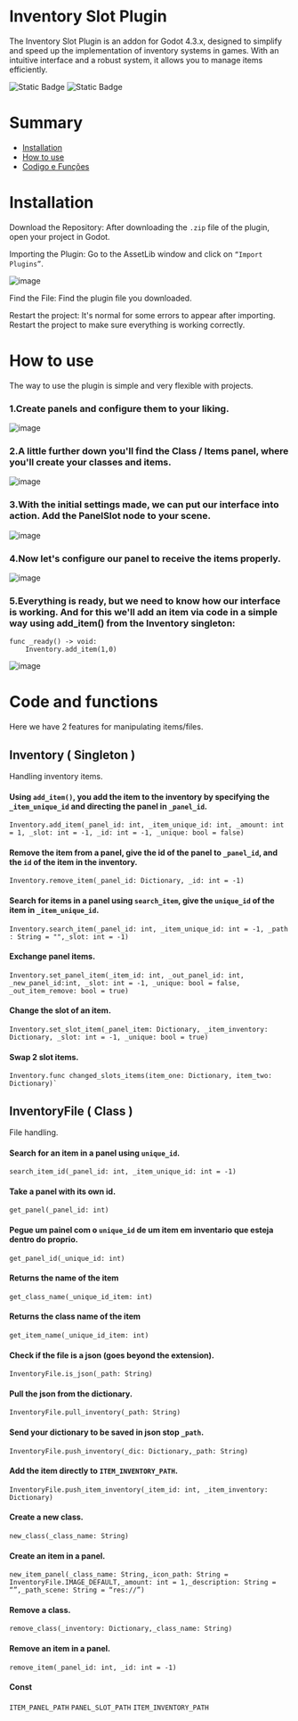 
# Inventory Slot Plugin
The Inventory Slot Plugin is an addon for Godot 4.3.x, designed to simplify and speed up the implementation of inventory systems in games. With an intuitive interface and a robust system, it allows you to manage items efficiently.

<img alt="Static Badge" src="https://img.shields.io/badge/current%20version-0.5.2-red"> <img alt="Static Badge" src="https://img.shields.io/badge/godot%20version-4.3.x.stable-blue">

# Summary

- [Installation](#installation)
- [How to use](#how-to-use)
- [Codigo e Funções](#code-and-functions)
  
# Installation
Download the Repository:
    After downloading the `.zip` file of the plugin, open your project in Godot.

Importing the Plugin:
    Go to the AssetLib window and click on `“Import Plugins”`.

![image](https://github.com/user-attachments/assets/27baefb5-0270-48c6-a943-e276f317e269)

Find the File:
    Find the plugin file you downloaded.

Restart the project:
    It's normal for some errors to appear after importing. Restart the project to make sure everything is working correctly.


# How to use

  The way to use the plugin is simple and very flexible with projects.

### 1.Create panels and configure them to your liking.

![image](https://github.com/user-attachments/assets/ba8bc02f-970f-4d62-8eea-ef472f5c52c8)


### 2.A little further down you'll find the Class / Items panel, where you'll create your classes and items.

![image](https://github.com/user-attachments/assets/4238cfe7-c616-4225-8c39-deb48334ef22)


### 3.With the initial settings made, we can put our interface into action. Add the PanelSlot node to your scene.

![image](https://github.com/user-attachments/assets/65e612b6-0cf2-4f00-b58a-e613d45510b1)

### 4.Now let's configure our panel to receive the items properly.

![image](https://github.com/user-attachments/assets/b22fdc9d-bb5e-4d13-a357-b919f441adcf)

### 5.Everything is ready, but we need to know how our interface is working. And for this we'll add an item via code in a simple way using add_item() from the Inventory singleton:

    func _ready() -> void:
        Inventory.add_item(1,0)

![image](https://github.com/user-attachments/assets/8d5a9e48-0dd9-40a2-b13e-84f70056de73)

# Code and functions

  Here we have 2 features for manipulating items/files.
  
## Inventory ( Singleton )
  
  Handling inventory items.

  #### Using `add_item()`, you add the item to the inventory by specifying the `_item_unique_id` and directing the panel in `_panel_id`. 
    Inventory.add_item(_panel_id: int, _item_unique_id: int, _amount: int = 1, _slot: int = -1, _id: int = -1, _unique: bool = false)
  #### Remove the item from a panel, give the id of the panel to `_panel_id`, and the `id` of the item in the inventory.
    Inventory.remove_item(_panel_id: Dictionary, _id: int = -1)
  #### Search for items in a panel using `search_item`, give the `unique_id` of the item in `_item_unique_id`.
    Inventory.search_item(_panel_id: int, _item_unique_id: int = -1, _path : String = "",_slot: int = -1)
  #### Exchange panel items.
    Inventory.set_panel_item(_item_id: int, _out_panel_id: int, _new_panel_id:int, _slot: int = -1, _unique: bool = false, _out_item_remove: bool = true)
  #### Change the slot of an item.
    Inventory.set_slot_item(_panel_item: Dictionary, _item_inventory: Dictionary, _slot: int = -1, _unique: bool = true)
  #### Swap 2 slot items.
    Inventory.func changed_slots_items(item_one: Dictionary, item_two: Dictionary)`


## InventoryFile ( Class )
  File handling.
  
  #### Search for an item in a panel using `unique_id`.
    search_item_id(_panel_id: int, _item_unique_id: int = -1)
  #### Take a panel with its own id.
    get_panel(_panel_id: int)
  #### Pegue um painel com o `unique_id` de um item em inventario que esteja dentro do proprio.
    get_panel_id(_unique_id: int)
  #### Returns the name of the item
    get_class_name(_unique_id_item: int)
  #### Returns the class name of the item
    get_item_name(_unique_id_item: int)
  #### Check if the file is a json (goes beyond the extension).
    InventoryFile.is_json(_path: String)
  #### Pull the json from the dictionary.
    InventoryFile.pull_inventory(_path: String)
  #### Send your dictionary to be saved in json stop `_path`.
    InventoryFile.push_inventory(_dic: Dictionary,_path: String)
  #### Add the item directly to `ITEM_INVENTORY_PATH`.
    InventoryFile.push_item_inventory(_item_id: int, _item_inventory: Dictionary)
  #### Create a new class.
    new_class(_class_name: String)
  #### Create an item in a panel.
    new_item_panel(_class_name: String,_icon_path: String = InventoryFile.IMAGE_DEFAULT,_amount: int = 1,_description: String = “”,_path_scene: String = “res://”)
  #### Remove a class.
    remove_class(_inventory: Dictionary,_class_name: String)
  #### Remove an item in a panel.
    remove_item(_panel_id: int, _id: int = -1)
  #### Const
   `ITEM_PANEL_PATH`
   `PANEL_SLOT_PATH`
   `ITEM_INVENTORY_PATH`

